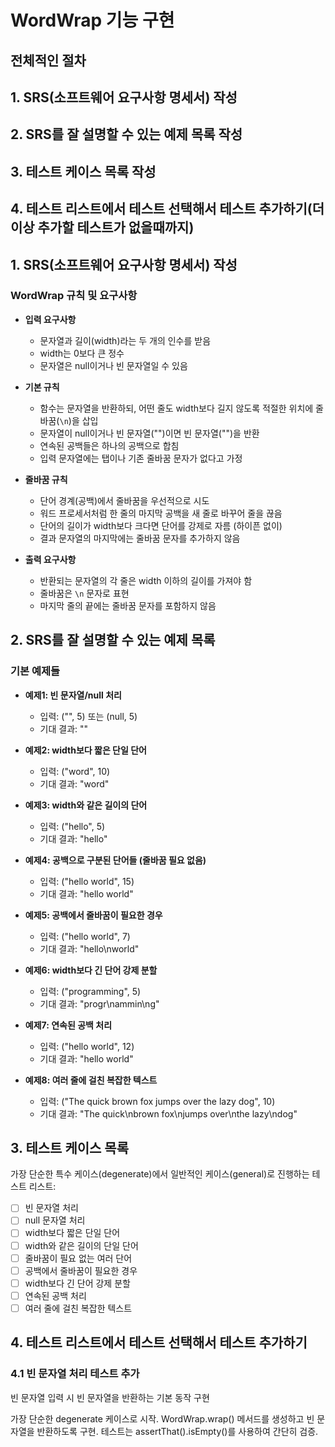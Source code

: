 # WordWrap 기능 구현

## 전체적인 절차

## 1. **SRS(소프트웨어 요구사항 명세서) 작성**

## 2. **SRS를 잘 설명할 수 있는 예제 목록 작성**

## 3. **테스트 케이스 목록 작성**

## 4. **테스트 리스트에서 테스트 선택해서 테스트 추가하기(더 이상 추가할 테스트가 없을때까지)**

## 1. SRS(소프트웨어 요구사항 명세서) 작성

### WordWrap 규칙 및 요구사항

- **입력 요구사항**
    - 문자열과 길이(width)라는 두 개의 인수를 받음
    - width는 0보다 큰 정수
    - 문자열은 null이거나 빈 문자열일 수 있음

- **기본 규칙**
    - 함수는 문자열을 반환하되, 어떤 줄도 width보다 길지 않도록 적절한 위치에 줄바꿈(`\n`)을 삽입
    - 문자열이 null이거나 빈 문자열("")이면 빈 문자열("")을 반환
    - 연속된 공백들은 하나의 공백으로 합침
    - 입력 문자열에는 탭이나 기존 줄바꿈 문자가 없다고 가정

- **줄바꿈 규칙**
    - 단어 경계(공백)에서 줄바꿈을 우선적으로 시도
    - 워드 프로세서처럼 한 줄의 마지막 공백을 새 줄로 바꾸어 줄을 끊음
    - 단어의 길이가 width보다 크다면 단어를 강제로 자름 (하이픈 없이)
    - 결과 문자열의 마지막에는 줄바꿈 문자를 추가하지 않음

- **출력 요구사항**
    - 반환되는 문자열의 각 줄은 width 이하의 길이를 가져야 함
    - 줄바꿈은 `\n` 문자로 표현
    - 마지막 줄의 끝에는 줄바꿈 문자를 포함하지 않음

## 2. SRS를 잘 설명할 수 있는 예제 목록

### 기본 예제들

- **예제1: 빈 문자열/null 처리**
    - 입력: ("", 5) 또는 (null, 5)
    - 기대 결과: ""

- **예제2: width보다 짧은 단일 단어**
    - 입력: ("word", 10)
    - 기대 결과: "word"

- **예제3: width와 같은 길이의 단어**
    - 입력: ("hello", 5)
    - 기대 결과: "hello"

- **예제4: 공백으로 구분된 단어들 (줄바꿈 필요 없음)**
    - 입력: ("hello world", 15)
    - 기대 결과: "hello world"

- **예제5: 공백에서 줄바꿈이 필요한 경우**
    - 입력: ("hello world", 7)
    - 기대 결과: "hello\nworld"

- **예제6: width보다 긴 단어 강제 분할**
    - 입력: ("programming", 5)
    - 기대 결과: "progr\nammin\ng"

- **예제7: 연속된 공백 처리**
    - 입력: ("hello    world", 12)
    - 기대 결과: "hello world"

- **예제8: 여러 줄에 걸친 복잡한 텍스트**
    - 입력: ("The quick brown fox jumps over the lazy dog", 10)
    - 기대 결과: "The quick\nbrown fox\njumps over\nthe lazy\ndog"

## 3. 테스트 케이스 목록

가장 단순한 특수 케이스(degenerate)에서 일반적인 케이스(general)로 진행하는 테스트 리스트:

- [ ] 빈 문자열 처리
- [ ] null 문자열 처리  
- [ ] width보다 짧은 단일 단어
- [ ] width와 같은 길이의 단일 단어
- [ ] 줄바꿈이 필요 없는 여러 단어
- [ ] 공백에서 줄바꿈이 필요한 경우
- [ ] width보다 긴 단어 강제 분할
- [ ] 연속된 공백 처리
- [ ] 여러 줄에 걸친 복잡한 텍스트

## 4. 테스트 리스트에서 테스트 선택해서 테스트 추가하기

### 4.1 빈 문자열 처리 테스트 추가

빈 문자열 입력 시 빈 문자열을 반환하는 기본 동작 구현

가장 단순한 degenerate 케이스로 시작. WordWrap.wrap() 메서드를 생성하고 빈 문자열을 반환하도록 구현.
테스트는 assertThat().isEmpty()를 사용하여 간단히 검증.


